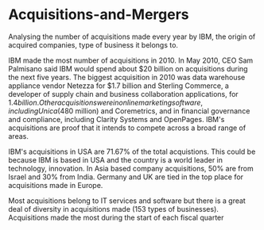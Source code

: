 # Acquisitions-and-Mergers
Analysing the number of acquisitions made every year by IBM, the origin of acquired companies, type of business it belongs to.

IBM made the most number of acquisitions in 2010. In May 2010, CEO Sam Palmisano said IBM would spend about $20 billion on acquisitions during the next five years. The biggest acquisition in 2010 was data warehouse appliance vendor Netezza for $1.7 billion and Sterling Commerce, a developer of supply chain and business collaboration applications, for $1.4 billion. Other acquisitions were in online marketing software, including Unica ($480 million) and Coremetrics, and in financial governance and compliance, including Clarity Systems and OpenPages.  IBM's acquisitions are proof that it intends to compete across a broad range of areas.

IBM's acquisitions in USA are 71.67% of the total acquistions. This could be because IBM is based in USA and the country is a world leader in technology, innovation. In Asia based company acquisitions, 50% are from Israel and 30% from India. Germany and UK are tied in the top place for acquisitions made in Europe. 

Most acquisitions belong to IT services and software but there is a great deal of diversity in acquisitions made (153 types of businesses). Acquisitions made the most during the start of each fiscal quarter
